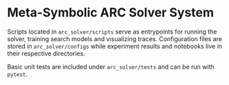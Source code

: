 # Meta-Symbolic ARC Solver System



Scripts located in `arc_solver/scripts` serve as entrypoints for running the solver, training search models and visualizing traces. Configuration files are stored in `arc_solver/configs` while experiment results and notebooks live in their respective directories.

Basic unit tests are included under `arc_solver/tests` and can be run with `pytest`.


